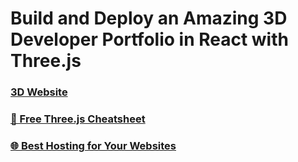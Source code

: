 # Build and Deploy an Amazing 3D Developer Portfolio in React with Three.js

### [3D Website](https://drive.google.com/file/d/1xQLfOccPTBoyWzPbmgP2DAItFNXsJxCC/view)
### [📙 Free Three.js Cheatsheet](https://resource.jsmastery.pro/threejs-cheatsheet)
### [🌐 Best Hosting for Your Websites](https://hostinger.com/javascript10)

